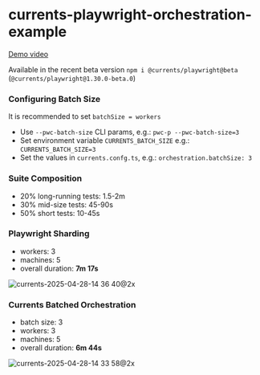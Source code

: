 # currents-playwright-orchestration-example

[Demo video](https://www.loom.com/share/5d701526d61b4ce383a2d79faa350731?sid=3121101c-5453-4b9d-afd1-8c8749e7d458)

Available in the recent beta version `npm i @currents/playwright@beta` (`@currents/playwright@1.30.0-beta.0`) 

### Configuring Batch Size

It is recommended to set `batchSize = workers`
- Use `--pwc-batch-size` CLI params, e.g.: `pwc-p --pwc-batch-size=3`
- Set environment variable `CURRENTS_BATCH_SIZE` e.g.: `CURRENTS_BATCH_SIZE=3`
- Set the values in `currents.confg.ts`, e.g.: `orchestration.batchSize: 3`

### Suite Composition

- 20% long-running tests: 1.5-2m
- 30% mid-size tests: 45-90s
- 50% short tests: 10-45s


### Playwright Sharding
- workers: 3
- machines: 5
- overall duration: **7m 17s**

![currents-2025-04-28-14 36 40@2x](https://github.com/user-attachments/assets/d9880a27-5c8f-4841-b513-a092932d3937)


### Currents Batched Orchestration
- batch size: 3
- workers: 3
- machines: 5
- overall duration: **6m 44s**

![currents-2025-04-28-14 33 58@2x](https://github.com/user-attachments/assets/8794c0f4-a8dc-4dfd-8c09-283ea5f8b182)
